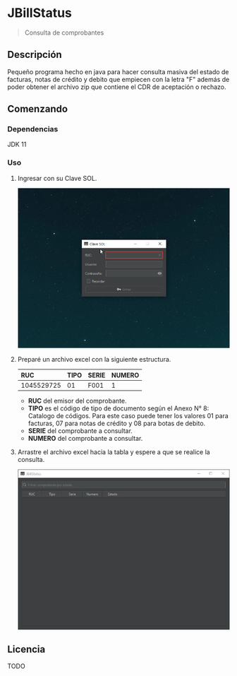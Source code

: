 # JBillStatus

> Consulta de comprobantes

## Descripción

Pequeño programa hecho en java para hacer consulta masiva del estado de facturas, notas de crédito y debito que empiecen con la letra "F" además de poder obtener el archivo zip que contiene el CDR de aceptación o rechazo.

## Comenzando

### Dependencias

JDK 11

### Uso

1. Ingresar con su Clave SOL.

   ![image_1](https://github.com/nthny/JBillStatus/blob/master/screenshots/image_1.gif?raw=true)

2. Preparé un archivo excel con la siguiente estructura.

   | RUC        | TIPO | SERIE | NUMERO |
   | ---------- | ---- | ----- | ------ |
   | 1045529725 | 01   | F001  | 1      |

   - **RUC** del emisor del comprobante.
   - **TIPO** es el código de tipo de documento según el Anexo N° 8: Catalogo de códigos. Para este caso puede tener los valores 01 para facturas, 07 para notas de crédito y 08 para botas de debito.
   - **SERIE** del comprobante  a consultar.
   - **NUMERO** del comprobante a consultar.

3. Arrastre el archivo excel hacia la tabla y espere a que se realice la consulta.

   ![image_2](https://github.com/nthny/JBillStatus/blob/master/screenshots/image_2.gif?raw=true)

## Licencia

TODO